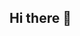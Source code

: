 ## Hi there 👋

<!--
**daky2024/daky2024** is a ✨ _special_ ✨ repository because its `README.md` (this file) appears on your GitHub profile.


<h1>Hi 👋, I'm Dakshata Mishra</h1>
<p>A passionate Web Developer</p>
<h2>🚀 Languages and Tools I Use</h2>
<p><a target="_blank" href="https://raw.githubusercontent.com/devicons/devicon/master/icons/c/c-original.svg" style="display: inline-block;"><img src="https://raw.githubusercontent.com/devicons/devicon/master/icons/c/c-original.svg" alt="c" width="42" height="42" /></a>
<a target="_blank" href="https://raw.githubusercontent.com/devicons/devicon/master/icons/cplusplus/cplusplus-original.svg" style="display: inline-block;"><img src="https://raw.githubusercontent.com/devicons/devicon/master/icons/cplusplus/cplusplus-original.svg" alt="cplusplus" width="42" height="42" /></a>
<a target="_blank" href="https://raw.githubusercontent.com/devicons/devicon/master/icons/python/python-original.svg" style="display: inline-block;"><img src="https://raw.githubusercontent.com/devicons/devicon/master/icons/python/python-original.svg" alt="python" width="42" height="42" /></a>
<a target="_blank" href="https://raw.githubusercontent.com/devicons/devicon/master/icons/amazonwebservices/amazonwebservices-original-wordmark.svg" style="display: inline-block;"><img src="https://raw.githubusercontent.com/devicons/devicon/master/icons/amazonwebservices/amazonwebservices-original-wordmark.svg" alt="aws" width="42" height="42" /></a>
<a target="_blank" href="https://www.vectorlogo.zone/logos/google_cloud/google_cloud-icon.svg" style="display: inline-block;"><img src="https://www.vectorlogo.zone/logos/google_cloud/google_cloud-icon.svg" alt="gcp" width="42" height="42" /></a></p>
<h2>✒️ Recent Posts</h2>
<ul>
<li><a target="_blank" href=""></a></li>
<h2>⚡️ Where to find me</h2>
<p><a target="_blank" href="https://www.linkedin.com/in/daky2024" style="display: inline-block;"><img src="https://img.shields.io/badge/linkedin-logo?style=for-the-badge&logo=linkedin&logoColor=white&color=%230a77b6" alt="linkedin" /></a></p>
<p><img align="center" src="https://github-readme-stats.vercel.app/api?username=daky2024&show_icons=true&locale=en" alt="daky2024" /></p>
<p><img align="center" src="https://github-readme-streak-stats.herokuapp.com/?user=daky2024&" alt="daky2024" /></p>
<p><img src="https://github-readme-stats.vercel.app/api/top-langs?username=daky2024&show_icons=true&locale=en&layout=compact" alt="daky2024" /></p>
<p><a href="https://github.com/ryo-ma/github-profile-trophy"><img src="https://github-profile-trophy.vercel.app/?username=daky2024" alt="daky2024" /></a></p>
<h2>❤️ Support Me</h2>
<p><p>
<a href="https://www.buymeacoffee.com/Dakshata">
<img src="https://cdn.buymeacoffee.com/buttons/v2/default-yellow.png" width="160" alt="buymeacoffee" />
</a>
</p>
</p>
